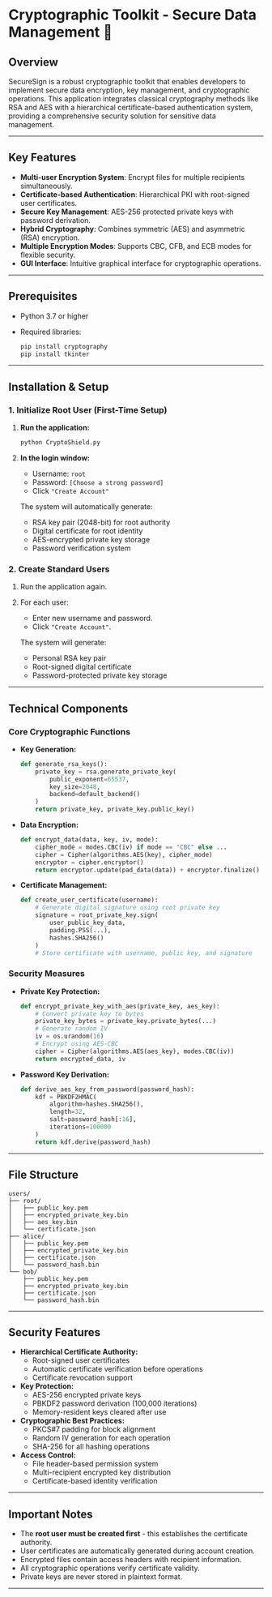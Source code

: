 # Cryptographic Toolkit - Secure Data Management 🔐

## Overview

SecureSign is a robust cryptographic toolkit that enables developers to implement secure data encryption, key management, and cryptographic operations. This application integrates classical cryptography methods like RSA and AES with a hierarchical certificate-based authentication system, providing a comprehensive security solution for sensitive data management.

-----

## Key Features

  * **Multi-user Encryption System**: Encrypt files for multiple recipients simultaneously.
  * **Certificate-based Authentication**: Hierarchical PKI with root-signed user certificates.
  * **Secure Key Management**: AES-256 protected private keys with password derivation.
  * **Hybrid Cryptography**: Combines symmetric (AES) and asymmetric (RSA) encryption.
  * **Multiple Encryption Modes**: Supports CBC, CFB, and ECB modes for flexible security.
  * **GUI Interface**: Intuitive graphical interface for cryptographic operations.

-----

## Prerequisites

  * Python 3.7 or higher

  * Required libraries:

    ```bash
    pip install cryptography
    pip install tkinter
    ```

-----

## Installation & Setup

### 1\. Initialize Root User (First-Time Setup)

1.  **Run the application:**

    ```bash
    python CryptoShield.py
    ```

2.  **In the login window:**

      * Username: `root`
      * Password: `[Choose a strong password]`
      * Click `"Create Account"`

    The system will automatically generate:

      * RSA key pair (2048-bit) for root authority
      * Digital certificate for root identity
      * AES-encrypted private key storage
      * Password verification system

### 2\. Create Standard Users

1.  Run the application again.

2.  For each user:

      * Enter new username and password.
      * Click `"Create Account"`.

    The system will generate:

      * Personal RSA key pair
      * Root-signed digital certificate
      * Password-protected private key storage

-----

## Technical Components

### Core Cryptographic Functions

  * **Key Generation:**

    ```python
    def generate_rsa_keys():
        private_key = rsa.generate_private_key(
            public_exponent=65537,
            key_size=2048,
            backend=default_backend()
        )
        return private_key, private_key.public_key()
    ```

  * **Data Encryption:**

    ```python
    def encrypt_data(data, key, iv, mode):
        cipher_mode = modes.CBC(iv) if mode == "CBC" else ...
        cipher = Cipher(algorithms.AES(key), cipher_mode)
        encryptor = cipher.encryptor()
        return encryptor.update(pad_data(data)) + encryptor.finalize()
    ```

  * **Certificate Management:**

    ```python
    def create_user_certificate(username):
        # Generate digital signature using root private key
        signature = root_private_key.sign(
            user_public_key_data,
            padding.PSS(...),
            hashes.SHA256()
        )
        # Store certificate with username, public key, and signature
    ```

### Security Measures

  * **Private Key Protection:**

    ```python
    def encrypt_private_key_with_aes(private_key, aes_key):
        # Convert private key to bytes
        private_key_bytes = private_key.private_bytes(...)
        # Generate random IV
        iv = os.urandom(16)
        # Encrypt using AES-CBC
        cipher = Cipher(algorithms.AES(aes_key), modes.CBC(iv))
        return encrypted_data, iv
    ```

  * **Password Key Derivation:**

    ```python
    def derive_aes_key_from_password(password_hash):
        kdf = PBKDF2HMAC(
            algorithm=hashes.SHA256(),
            length=32,
            salt=password_hash[:16],
            iterations=100000
        )
        return kdf.derive(password_hash)
    ```

-----

## File Structure

```text
users/
├── root/
│   ├── public_key.pem
│   ├── encrypted_private_key.bin
│   ├── aes_key.bin
│   └── certificate.json
├── alice/
│   ├── public_key.pem
│   ├── encrypted_private_key.bin
│   ├── certificate.json
│   └── password_hash.bin
└── bob/
    ├── public_key.pem
    ├── encrypted_private_key.bin
    ├── certificate.json
    └── password_hash.bin
```

-----

## Security Features

  * **Hierarchical Certificate Authority:**
      * Root-signed user certificates
      * Automatic certificate verification before operations
      * Certificate revocation support
  * **Key Protection:**
      * AES-256 encrypted private keys
      * PBKDF2 password derivation (100,000 iterations)
      * Memory-resident keys cleared after use
  * **Cryptographic Best Practices:**
      * PKCS\#7 padding for block alignment
      * Random IV generation for each operation
      * SHA-256 for all hashing operations
  * **Access Control:**
      * File header-based permission system
      * Multi-recipient encrypted key distribution
      * Certificate-based identity verification

-----

## Important Notes

  * The **root user must be created first** - this establishes the certificate authority.
  * User certificates are automatically generated during account creation.
  * Encrypted files contain access headers with recipient information.
  * All cryptographic operations verify certificate validity.
  * Private keys are never stored in plaintext format.

-----
